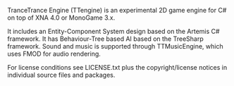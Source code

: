 
TranceTrance Engine (TTengine) is an experimental 2D game engine
for C# on top of XNA 4.0 or MonoGame 3.x.

It includes an Entity-Component System design based on the Artemis C# 
framework. It has Behaviour-Tree based AI based on the TreeSharp 
framework. Sound and music is supported through TTMusicEngine, which
uses FMOD for audio rendering.

For license conditions see LICENSE.txt plus the copyright/license 
notices in individual source files and packages.
